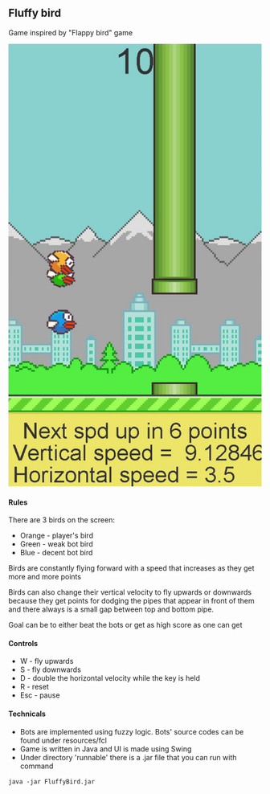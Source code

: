 ## Fluffy bird

Game inspired by "Flappy bird" game

![Alt text](./readme_images/gameplay.png?raw=true)

#### Rules

There are 3 birds on the screen:
- Orange - player's bird
- Green - weak bot bird
- Blue - decent bot bird

Birds are constantly flying forward with a speed that increases as they get more and more points

Birds can also change their vertical velocity to fly upwards or downwards because they get points for dodging the pipes that appear in front of them and there always is a small gap between top and bottom pipe.

Goal can be to either beat the bots or get as high score as one can get

#### Controls

- W - fly upwards
- S - fly downwards
- D - double the horizontal velocity while the key is held
- R - reset
- Esc - pause

#### Technicals

- Bots are implemented using fuzzy logic. Bots' source codes can be found under resources/fcl
- Game is written in Java and UI is made using Swing
- Under directory 'runnable' there is a .jar file that you can run with command
```
java -jar FluffyBird.jar
```

